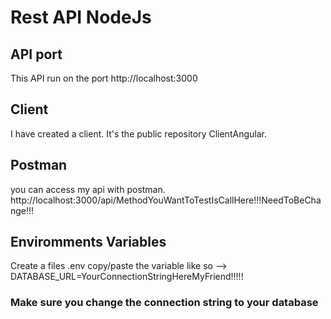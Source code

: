 # Rest API NodeJs
## API port 
This API run on the port http://localhost:3000

## Client 
I have created a client. It's the public repository ClientAngular.

## Postman
you can access my api with postman.
http://localhost:3000/api/MethodYouWantToTestIsCallHere!!!NeedToBeChange!!!

## Enviromments Variables
Create a files .env copy/paste the variable  like so --> DATABASE_URL=YourConnectionStringHereMyFriend!!!!!
### Make sure you change the connection string to your database
